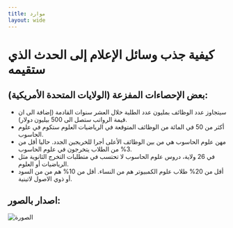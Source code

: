 ```yaml
---
title: موارد 
layout: wide
---
```


# كيفية جذب وسائل الإعلام إلى الحدث الذي ستقيمه

## بعض الإحصاءات المفزعة (الولايات المتحدة الأمريكية):

  * سيتجاوز عدد الوظائف بمليون عدد الطلبة خلال العشر سنوات القادمة (إضافة الى ان قيمة الرواتب ستصل الى 500 بیلیون دولار).
  * أكثر من 50 في المائة من الوظائف المتوقعة في الرياضيات العلوم ستكوم في علوم الحاسوب. 
  * مهن علوم الحاسوب هي من بين الوظائف الأعلى أجرا للخريجين الجدد. حاليا أقل من 3% من الطلاب يتخرجون في علوم الحاسوب.
  * في 26 ولاية، دروس علوم الحاسوب لا تحتسب في متطلبات التخرج الثانوية مثل الرياضيات أو العلوم. 
  * أقل من 20% طلاب علوم الكمبيوتر هم من النساء. أقل من 10% هم من من السود أو ذوي الاصول لاتينية.

## اصدار بالصور:

![الصورة](http://code.org/images/fit-8000/Code.org_infographic.png)